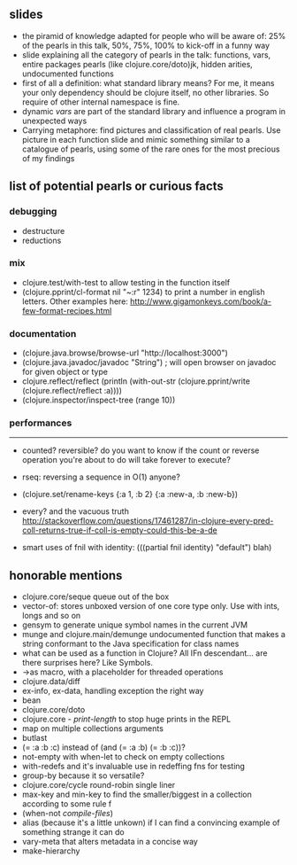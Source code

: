 ## slides

* the piramid of knowledge adapted for people who will be aware of: 25% of the pearls in this talk, 50%, 75%, 100% to kick-off in a funny way
* slide explaining all the category of pearls in the talk: functions, vars, entire packages pearls (like clojure.core/doto)jk, hidden arities, undocumented functions
* first of all a definition: what standard library means? For me, it means your only dependency should be clojure itself, no other libraries. So require of other internal namespace is fine.
* dynamic *vars* are part of the standard library and influence a program in unexpected ways
* Carrying metaphore: find pictures and classification of real pearls. Use picture in each function slide and mimic something similar to a catalogue of pearls, using some of the rare ones for the most precious of my findings

## list of potential pearls or curious facts

### debugging

* destructure
* reductions

### mix

* clojure.test/with-test to allow testing in the function itself
* (clojure.pprint/cl-format nil "~:r" 1234) to print a number in english letters. Other examples here: http://www.gigamonkeys.com/book/a-few-format-recipes.html

### documentation

* (clojure.java.browse/browse-url "http://localhost:3000")
* (clojure.java.javadoc/javadoc "String") ; will open browser on javadoc for given object or type
* clojure.reflect/reflect (println (with-out-str (clojure.pprint/write (clojure.reflect/reflect :a))))
* (clojure.inspector/inspect-tree (range 10))

### performances
-----
* counted? reversible? do you want to know if the count or reverse operation you're about to do will take forever to execute?
* rseq: reversing a sequence in O(1) anyone?


* (clojure.set/rename-keys {:a 1, :b 2} {:a :new-a, :b :new-b})
* every? and the vacuous truth http://stackoverflow.com/questions/17461287/in-clojure-every-pred-coll-returns-true-if-coll-is-empty-could-this-be-a-de
* smart uses of fnil with identity: (((partial fnil identity) "default") blah)

## honorable mentions

* clojure.core/seque queue out of the box
* vector-of: stores unboxed version of one core type only. Use with ints, longs and so on
* gensym to generate unique symbol names in the current JVM
* munge and clojure.main/demunge  undocumented function that makes a string conformant to the Java specification for class names
* what can be used as a function in Clojure? All IFn descendant... are there surprises here? Like Symbols.
* ->as macro, with a placeholder for threaded operations
* clojure.data/diff
* ex-info, ex-data, handling exception the right way
* bean
* clojure.core/doto
* clojure.core - *print-length* to stop huge prints in the REPL
* map on multiple collections arguments
* butlast
* (= :a :b :c) instead of (and (= :a :b) (= :b :c))?
* not-empty with when-let to check on empty collections
* with-redefs and it's invaluable use in redeffing fns for testing
* group-by because it so versatile?
* clojure.core/cycle round-robin single liner
* max-key and min-key to find the smaller/biggest in a collection according to some rule f
* (when-not *compile-files*)
* alias (because it's a little unkown) if I can find a convincing example of something strange it can do
* vary-meta that alters metadata in a concise way
* make-hierarchy
